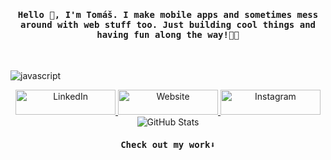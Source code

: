 <div align="center">
  <h4><samp>Hello 👋, I'm Tomáš. I make mobile apps and sometimes mess around with web stuff too. Just building cool things and having fun along the way!📱🌐</samp></h4>
</div>

<br/>

![javascript](https://github.com/user-attachments/assets/a955abbb-53bd-4040-9954-c4d1770799f3)

<div align="center">
  <a href="https://www.linkedin.com/in/tomaszelenak/" target="_blank"> 
    <img src="https://img.shields.io/badge/LinkedIn-0077B5?style=for-the-badge&logo=linkedin&logoColor=white" alt="LinkedIn" width="160" height="40" />
  </a> 
  <a href="https://www.tomaszelenak.com/" target="_blank"> 
    <img src="https://img.shields.io/badge/Website-000000?style=for-the-badge&logo=google-chrome&logoColor=black&color=FFCC00" alt="Website" width="160" height="40" />
  </a>
  <a href="https://www.instagram.com/z.tomino/" target="_blank"> 
    <img src="https://img.shields.io/badge/Instagram-E4405F?style=for-the-badge&logo=instagram&logoColor=white" alt="Instagram" width="160" height="40" />
  </a> 
</div>

<div align="center">
  <img src="https://github-readme-stats.vercel.app/api/top-langs/?username=Tom4sko&theme=gotham&hide_border=true&include_all_commits=true&count_private=true&layout=compact" alt="GitHub Stats">
</div>

<div align="center">
  <h4><samp>Check out my work⬇️</samp></h4>
</div>
